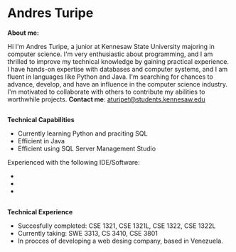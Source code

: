 <h1>Andres Turipe </h1>

**About me:**

Hi I'm Andres Turipe, a junior at Kennesaw State University majoring in computer science. I'm very enthusiastic about programming, and I am thrilled to improve my technical knowledge by gaining practical experience. I have hands-on expertise with databases and computer systems, and I am fluent in languages like Python and Java. I'm searching for chances to advance, develop, and have an influence in the computer science industry. I'm motivated to collaborate with others to contribute my abilities to worthwhile projects.
**Contact me**: [aturipet@students.kennesaw.edu](mailto:aturipet@students.kennesaw.edu) 

## 

**Technical Capabilities**

- Currently learning Python and praciting SQL
- Efficient in Java
- Efficient using SQL Server Management Studio

Experienced with the following IDE/Software:

- 
- 
- 

## 

**Technical Experience**

- Succesfully completed: CSE 1321, CSE 1321L, CSE 1322, CSE 1322L
- Currently taking: SWE 3313, CS 3410, CSE 3801
- In procces of developing a web desing company, based in Venezuela.
